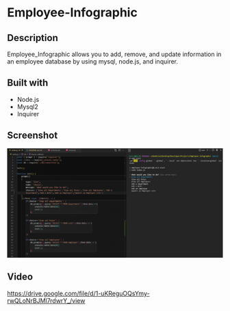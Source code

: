 # Employee-Infographic

## Description
Employee_Infographic allows you to add, remove, and update information in an employee database by using mysql, node.js, and inquirer.

## Built with 
* Node.js
* Mysql2
* Inquirer

## Screenshot
![alt text](db/Image/Screenshot.png)

## Video
https://drive.google.com/file/d/1-uKReguOQsYmy-rwQLoNrBJMl7rdwrY_/view